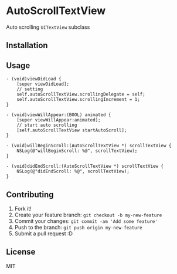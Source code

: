 # AutoScrollTextView

Auto scrolling ``UITextView`` subclass

## Installation



## Usage

``` objc
- (void)viewDidLoad {
    [super viewDidLoad];
    // setting
    self.autoScrollTextView.scrollingDelegate = self;
    self.autoScrollTextView.scrollingIncrement = 1;
}

- (void)viewWillAppear:(BOOL) animated {
    [super viewWillAppear:animated];
    // start auto scrolling
    [self.autoScrollTextView startAutoScroll];
}

- (void)willBeginScroll:(AutoScrollTextView *) scrollTextView {
    NSLog(@"willBeginScroll: %@", scrollTextView);
}

- (void)didEndScroll:(AutoScrollTextView *) scrollTextView {
    NSLog(@"didEndScroll: %@", scrollTextView);
}
```

## Contributing

1. Fork it!
2. Create your feature branch: `git checkout -b my-new-feature`
3. Commit your changes: `git commit -am 'Add some feature'`
4. Push to the branch: `git push origin my-new-feature`
5. Submit a pull request :D

## License

MIT